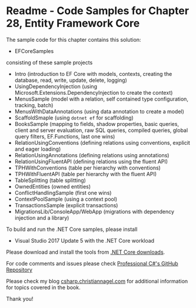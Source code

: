 # Readme - Code Samples for Chapter 28, Entity Framework Core

The sample code for this chapter contains this solution:

* EFCoreSamples

consisting of these sample projects

* Intro (introduction to EF Core with models, contexts, creating the database, read, write, update, delete, logging)
* UsingDependencyInjection (using Microsoft.Extensions.DependencyInjection to create the context) 
* MenusSample (model with a relation, self contained type configuration, tracking, batch)
* MenusWithDataAnnotations (using data annotation to create a model)
* ScaffoldSmaple (using `dotnet ef` for scaffolding)
* BooksSample (mapping to fields, shadow properties, basic queries, client and server evaluation, raw SQL queries, compiled queries, global query filters, EF.Functions, last one wins)
* RelationUsingConventions (defining relations using conventions, explicit and eager loading)
* RelationUsingAnnotations (defining relations using annotations)
* RelationUsingFluentAPI (defining relations using the fluent API)
* TPHWithConventions (table per hierarchy with conventions)
* TPHWithFluentAPI (table per hierarchy with the fluent API)
* TableSplitting (table splitting)
* OwnedEntities (owned entities)
* ConflictHandlingSample (first one wins)
* ContextPoolSample (using a context pool)
* TransactionsSample (explicit transactions)
* MigrationsLib/ConsoleApp/WebApp (migrations with dependency injection and a library)


To build and run the .NET Core samples, please install
* Visual Studio 2017 Update 5 with the .NET Core workload

Please download and install the tools from [.NET Core downloads](https://www.microsoft.com/net/core).
 
For code comments and issues please check [Professional C#'s GitHub Repository](https://github.com/ProfessionalCSharp/ProfessionalCSharp7)

Please check my blog [csharp.christiannagel.com](https://csharp.christiannagel.com "csharp.christiannagel.com") for additional information for topics covered in the book.

Thank you!